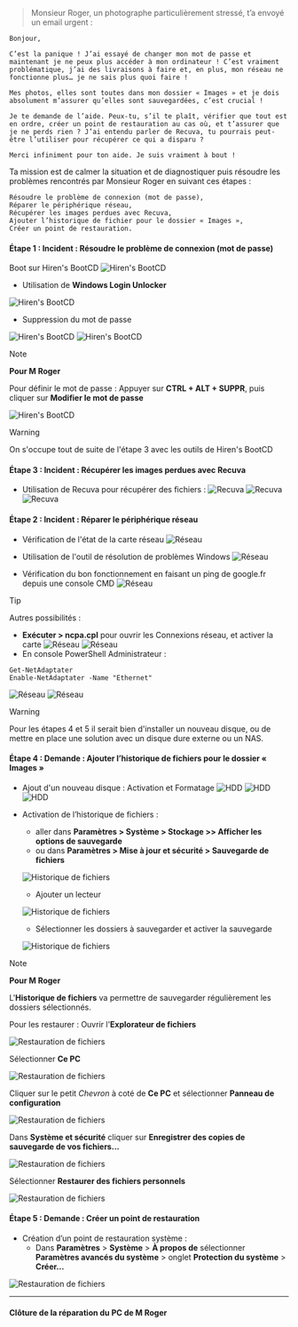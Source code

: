> Monsieur Roger, un photographe particulièrement stressé, t’a envoyé un email urgent :

    Bonjour,

    C’est la panique ! J’ai essayé de changer mon mot de passe et maintenant je ne peux plus accéder à mon ordinateur ! C’est vraiment problématique, j’ai des livraisons à faire et, en plus, mon réseau ne fonctionne plus… je ne sais plus quoi faire !

    Mes photos, elles sont toutes dans mon dossier « Images » et je dois absolument m’assurer qu’elles sont sauvegardées, c’est crucial !

    Je te demande de l’aide. Peux-tu, s’il te plaît, vérifier que tout est en ordre, créer un point de restauration au cas où, et t’assurer que je ne perds rien ? J’ai entendu parler de Recuva, tu pourrais peut-être l’utiliser pour récupérer ce qui a disparu ?

    Merci infiniment pour ton aide. Je suis vraiment à bout !

Ta mission est de calmer la situation et de diagnostiquer puis résoudre les problèmes rencontrés par Monsieur Roger en suivant ces étapes :

    Résoudre le problème de connexion (mot de passe),
    Réparer le périphérique réseau,
    Récupérer les images perdues avec Recuva,
    Ajouter l’historique de fichier pour le dossier « Images »,
    Créer un point de restauration.

#### Étape 1 : Incident : Résoudre le problème de connexion (mot de passe)

Boot sur Hiren's BootCD
![**Hiren's BootCD**](./images/00.png)

- Utilisation de **Windows Login Unlocker**

![**Hiren's BootCD**](./images/01-1.png)

- Suppression du mot de passe

![**Hiren's BootCD**](./images/01-2.png)
![**Hiren's BootCD**](./images/01-3.png)
> [!NOTE]
> **Pour M Roger**
> 
> Pour définir le mot de passe :
> Appuyer sur **CTRL + ALT + SUPPR**, puis cliquer sur **Modifier le mot de passe**

![**Hiren's BootCD**](./images/01-4.png)


> [!WARNING]
> On s'occupe tout de suite de l'étape 3 avec les outils de Hiren's BootCD

#### Étape 3 : Incident : Récupérer les images perdues avec Recuva

- Utilisation de Recuva pour récupérer des fichiers :
![**Recuva**](./images/03-1.png)
![**Recuva**](./images/03-2.png)
![**Recuva**](./images/03-3.png)

#### Étape 2 : Incident : Réparer le périphérique réseau

- Vérification de l'état de la carte réseau 
![**Réseau**](./images/02-1.png)

- Utilisation de l'outil de résolution de problèmes Windows
![**Réseau**](./images/02-2.png)

- Vérification du bon fonctionnement en faisant un ping de google.fr depuis une console CMD
![**Réseau**](./images/02-3.png)

> [!TIP]
> Autres possibilités :
> - **Exécuter > ncpa.cpl** pour ouvrir les Connexions réseau, et activer la carte 
![**Réseau**](./images/02-4.png)
![**Réseau**](./images/02-5.png)
> - En console PowerShell Administrateur : 
> ```
> Get-NetAdaptater
> Enable-NetAdaptater -Name "Ethernet"
> ```
> ![**Réseau**](./images/02-7.png)
> ![**Réseau**](./images/02-8.png)

> [!WARNING]
> Pour les étapes 4 et 5 il serait bien d'installer un nouveau disque,
> ou de mettre en place une solution avec un disque dure externe ou un NAS.

#### Étape 4 : Demande : Ajouter l’historique de fichiers pour le dossier « Images »

- Ajout d'un nouveau disque : Activation et Formatage
![**HDD**](./images/04-1.png)
![**HDD**](./images/04-2.png)
![**HDD**](./images/04-3.png)

- Activation de l’historique de fichiers :
	- aller dans	**Paramètres > Système > Stockage >> Afficher les options de sauvegarde**
	- ou dans 	**Paramètres > Mise à jour et sécurité > Sauvegarde de fichiers**

	![**Historique de fichiers**](./images/04-4.png)

	- Ajouter un lecteur

	![**Historique de fichiers**](./images/04-5.png)

	- Sélectionner les dossiers à sauvegarder et activer la sauvegarde

	![**Historique de fichiers**](./images/04-6.png)

> [!NOTE]
> **Pour M Roger**
> 
> L'**Historique de fichiers** va permettre de sauvegarder régulièrement les dossiers sélectionnés.
> 
> Pour les restaurer : Ouvrir l'**Explorateur de fichiers**
> 
> ![**Restauration de fichiers**](./images/04-nr01.png)
> 
> Sélectionner **Ce PC**
> 
> ![**Restauration de fichiers**](./images/04-nr02.png)
> 
> Cliquer sur le petit *Chevron* à coté de **Ce PC** et sélectionner **Panneau de configuration**
> 
> ![**Restauration de fichiers**](./images/04-nr03.png)
> 
> Dans **Système et sécurité** cliquer sur **Enregistrer des copies de sauvegarde de vos fichiers...**
> 
> ![**Restauration de fichiers**](./images/04-nr04.png)
> 
> Sélectionner **Restaurer des fichiers personnels**
> 
> ![**Restauration de fichiers**](./images/04-nr05.png)

#### Étape 5 : Demande : Créer un point de restauration

- Création d’un point de restauration système :
	- Dans **Paramètres** > **Système** > **À propos de** sélectionner **Paramètres avancés du système** > onglet **Protection du système** > **Créer...**

![**Restauration de fichiers**](./images/05-01.png)

------
#### Clôture de la réparation du PC de M Roger 


